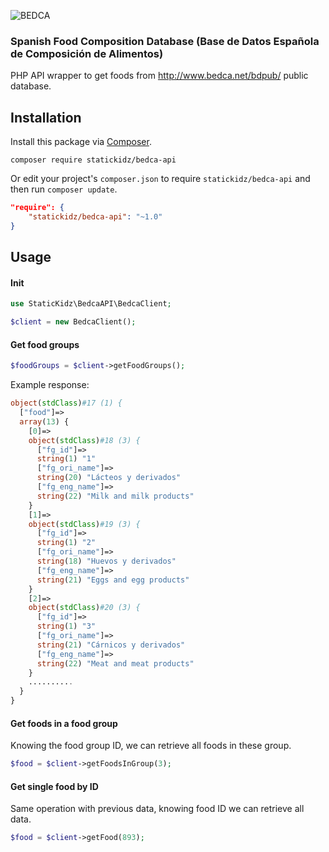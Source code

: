 ![BEDCA](http://img.imgur.com/nGR9U4c.png)

### Spanish Food Composition Database (Base de Datos Española de Composición de Alimentos)

PHP API wrapper to get foods from http://www.bedca.net/bdpub/ public database.

## Installation

Install this package via [Composer](https://getcomposer.org/).

```
composer require statickidz/bedca-api
```

Or edit your project's `composer.json` to require `statickidz/bedca-api` and then run `composer update`.

```json
"require": {
    "statickidz/bedca-api": "~1.0"
}
```

## Usage

#### Init
```php
use StaticKidz\BedcaAPI\BedcaClient;

$client = new BedcaClient();
```

#### Get food groups
```php
$foodGroups = $client->getFoodGroups();
```

Example response:
```php
object(stdClass)#17 (1) {
  ["food"]=>
  array(13) {
    [0]=>
    object(stdClass)#18 (3) {
      ["fg_id"]=>
      string(1) "1"
      ["fg_ori_name"]=>
      string(20) "Lácteos y derivados"
      ["fg_eng_name"]=>
      string(22) "Milk and milk products"
    }
    [1]=>
    object(stdClass)#19 (3) {
      ["fg_id"]=>
      string(1) "2"
      ["fg_ori_name"]=>
      string(18) "Huevos y derivados"
      ["fg_eng_name"]=>
      string(21) "Eggs and egg products"
    }
    [2]=>
    object(stdClass)#20 (3) {
      ["fg_id"]=>
      string(1) "3"
      ["fg_ori_name"]=>
      string(21) "Cárnicos y derivados"
      ["fg_eng_name"]=>
      string(22) "Meat and meat products"
    }
    ..........
  }
}
```

#### Get foods in a food group
Knowing the food group ID, we can retrieve all foods in these group.
```php
$food = $client->getFoodsInGroup(3);
```

#### Get single food by ID
Same operation with previous data, knowing food ID we can retrieve all data.
```php
$food = $client->getFood(893);
```
